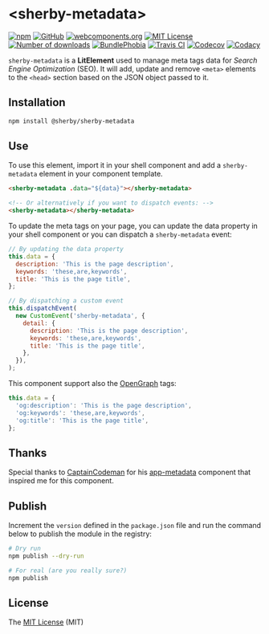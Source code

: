 # \<sherby-metadata\>

[![npm](https://img.shields.io/npm/v/@sherby/sherby-metadata?logo=npm)](https://www.npmjs.com/package/@sherby/sherby-metadata)
[![GitHub](https://img.shields.io/github/v/release/SherbyElements/sherby-metadata?label=GitHub&logo=github&sort=semver)](https://github.com/SherbyElements/sherby-metadata/releases)
[![webcomponents.org](https://img.shields.io/badge/webcomponents.org-published-blue.svg)](https://www.webcomponents.org/element/SherbyElements/sherby-metadata)
[![MIT License](https://img.shields.io/npm/l/@sherby/sherby-metadata)](https://github.com/SherbyElements/sherby-metadata/blob/master/LICENSE.md)
[![Number of downloads](https://img.shields.io/npm/dt/@sherby/sherby-metadata)](https://npm-stat.com/charts.html?package=%40sherby%2Fsherby-metadata)
[![BundlePhobia](https://img.shields.io/bundlephobia/minzip/@sherby/sherby-metadata)](https://bundlephobia.com/result?p=@sherby/sherby-metadata)
[![Travis CI](https://travis-ci.org/SherbyElements/sherby-metadata.svg?branch=master)](https://travis-ci.org/SherbyElements/sherby-metadata)
[![Codecov](https://codecov.io/gh/SherbyElements/sherby-metadata/branch/master/graph/badge.svg)](https://codecov.io/gh/SherbyElements/sherby-metadata)
[![Codacy](https://api.codacy.com/project/badge/Grade/840f4666b46643ebb15d844527e57bc4)](https://app.codacy.com/gh/SherbyElements/sherby-metadata)

`sherby-metadata` is a **LitElement** used to manage meta tags data for
_Search Engine Optimization_ (SEO). It will add, update and remove `<meta>`
elements to the `<head>` section based on the JSON object passed to it.

## Installation

```bash
npm install @sherby/sherby-metadata
```

## Use

To use this element, import it in your shell component and add a `sherby-metadata` element
in your component template.

```html
<sherby-metadata .data="${data}"></sherby-metadata>

<!-- Or alternatively if you want to dispatch events: -->
<sherby-metadata></sherby-metadata>
```

To update the meta tags on your page, you can update the data property in your shell
component or you can dispatch a `sherby-metadata` event:

```javascript
// By updating the data property
this.data = {
  description: 'This is the page description',
  keywords: 'these,are,keywords',
  title: 'This is the page title',
};

// By dispatching a custom event
this.dispatchEvent(
  new CustomEvent('sherby-metadata', {
    detail: {
      description: 'This is the page description',
      keywords: 'these,are,keywords',
      title: 'This is the page title',
    },
  }),
);
```

This component support also the [OpenGraph](http://ogp.me/) tags:

```javascript
this.data = {
  'og:description': 'This is the page description',
  'og:keywords': 'these,are,keywords',
  'og:title': 'This is the page title',
};
```

## Thanks

Special thanks to [CaptainCodeman](https://github.com/CaptainCodeman) for his [app-metadata](https://github.com/CaptainCodeman/app-metadata) component that inspired me for this component.

## Publish

Increment the `version` defined in the `package.json` file and run the command below to publish the module in the
registry:

```bash
# Dry run
npm publish --dry-run

# For real (are you really sure?)
npm publish
```

## License

The [MIT License][1] (MIT)

[1]: https://opensource.org/licenses/MIT
